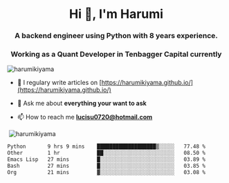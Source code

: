 <h1 align="center">Hi 👋, I'm Harumi</h1>
<h3 align="center">A backend engineer using <b>Python</b> with 8 years experience.</h3>
<h3 align="center">Working as a Quant Developer in <b>Tenbagger Capital</b> currently</h3>

<p align="left"> <img src="https://komarev.com/ghpvc/?username=harumikiyama" alt="harumikiyama" /> </p>


- 📝 I regulary write articles on [https://harumikiyama.github.io/](https://harumikiyama.github.io/)

- 💬 Ask me about **everything your want to ask**

- 📫 How to reach me **lucisu0720@hotmail.com**

<p>&nbsp;<img align="center" src="https://github-readme-stats.vercel.app/api?username=harumikiyama&show_icons=true" alt="harumikiyama" /></p>


<!--START_SECTION:waka-->

```txt
Python       9 hrs 9 mins    ███████████████████▒░░░░░   77.48 %
Other        1 hr            ██░░░░░░░░░░░░░░░░░░░░░░░   08.50 %
Emacs Lisp   27 mins         █░░░░░░░░░░░░░░░░░░░░░░░░   03.89 %
Bash         27 mins         █░░░░░░░░░░░░░░░░░░░░░░░░   03.85 %
Org          21 mins         ▓░░░░░░░░░░░░░░░░░░░░░░░░   03.08 %
```

<!--END_SECTION:waka-->
